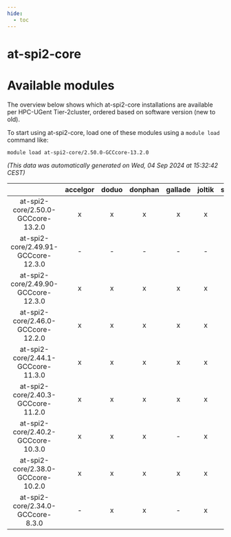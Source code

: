 ```yaml
---
hide:
  - toc
---
```


at-spi2-core
============

# Available modules


The overview below shows which at-spi2-core installations are available per HPC-UGent Tier-2cluster, ordered based on software version (new to old).

To start using at-spi2-core, load one of these modules using a `module load` command like:

```shell
module load at-spi2-core/2.50.0-GCCcore-13.2.0
```

*(This data was automatically generated on Wed, 04 Sep 2024 at 15:32:42 CEST)*  

| |accelgor|doduo|donphan|gallade|joltik|shinx|skitty|
| :---: | :---: | :---: | :---: | :---: | :---: | :---: | :---: |
|at-spi2-core/2.50.0-GCCcore-13.2.0|x|x|x|x|x|x|x|
|at-spi2-core/2.49.91-GCCcore-12.3.0|-|-|-|-|-|x|-|
|at-spi2-core/2.49.90-GCCcore-12.3.0|x|x|x|x|x|-|x|
|at-spi2-core/2.46.0-GCCcore-12.2.0|x|x|x|x|x|-|x|
|at-spi2-core/2.44.1-GCCcore-11.3.0|x|x|x|x|x|-|x|
|at-spi2-core/2.40.3-GCCcore-11.2.0|x|x|x|x|x|-|x|
|at-spi2-core/2.40.2-GCCcore-10.3.0|x|x|x|-|x|-|x|
|at-spi2-core/2.38.0-GCCcore-10.2.0|x|x|x|x|x|-|x|
|at-spi2-core/2.34.0-GCCcore-8.3.0|-|x|x|-|x|-|x|
